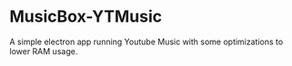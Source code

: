 # MusicBox-YTMusic
A simple electron app running Youtube Music with some optimizations to lower RAM usage.
